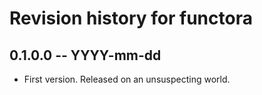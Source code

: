 # Revision history for functora

## 0.1.0.0 -- YYYY-mm-dd

* First version. Released on an unsuspecting world.
